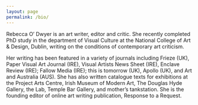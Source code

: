 ```yaml
---
layout: page
permalink: /bio/
---
```


Rebecca O’ Dwyer is an art writer, editor and critic. She recently completed PhD study in the department of Visual Culture at the National College of Art &  Design, Dublin, writing on the conditions of contemporary art criticism. 

Her writing has been featured in a variety of journals including Frieze (UK), Paper Visual Art Journal (IRE), Visual Artists News Sheet (IRE), Enclave Review (IRE); Fallow Media (IRE); this is tomorrow (UK), Apollo (UK), and Art and Australia (AUS). She has also written catalogue texts for exhibitions at the Project Arts Centre, Irish Museum of Modern Art, The Douglas Hyde Gallery, the Lab, Temple Bar Gallery, and mother’s tankstation. She is the founding editor of online art writing publication, Response to a Request.